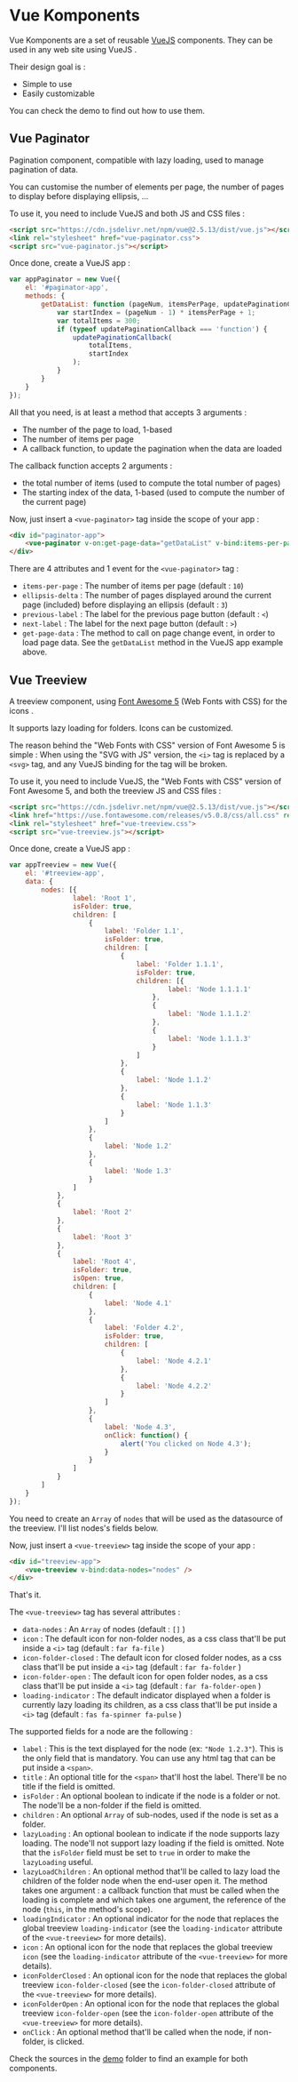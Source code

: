 <link href="https://use.fontawesome.com/releases/v5.0.8/css/all.css" rel="stylesheet">

[Font Awesome 5]: https://www.fontawesome.com
[VueJS]: https://vuejs.org/
[demo]: https://github.com/zKnight79/vue-komponents/tree/master/demo

Vue Komponents
==============

Vue Komponents are a set of reusable [VueJS] components. They can be used in any web site using VueJS <i class="fab fa-vuejs fa-lg"></i>.

Their design goal is :
- Simple to use
- Easily customizable

You can check the demo to find out how to use them.

Vue Paginator
-------------

Pagination component, compatible with lazy loading, used to manage pagination of data.

You can customise the number of elements per page, the number of pages to display before displaying ellipsis, ...

To use it, you need to include VueJS and both JS and CSS files :
```html
<script src="https://cdn.jsdelivr.net/npm/vue@2.5.13/dist/vue.js"></script>
<link rel="stylesheet" href="vue-paginator.css">
<script src="vue-paginator.js"></script>
```

Once done, create a VueJS app :
```javascript
var appPaginator = new Vue({
    el: '#paginator-app',
    methods: {
        getDataList: function (pageNum, itemsPerPage, updatePaginationCallback) {
            var startIndex = (pageNum - 1) * itemsPerPage + 1;
            var totalItems = 300;
            if (typeof updatePaginationCallback === 'function') {
                updatePaginationCallback(
                    totalItems,
                    startIndex
                );
            }
        }
    }
});
```
All that you need, is at least a method that accepts 3 arguments :
+ The number of the page to load, 1-based
+ The number of items per page
+ A callback function, to update the pagination when the data are loaded

The callback function accepts 2 arguments :
+ the total number of items (used to compute the total number of pages)
+ The starting index of the data, 1-based (used to compute the number of the current page)

Now, just insert a `<vue-paginator>` tag inside the scope of your app :
```html
<div id="paginator-app">
    <vue-paginator v-on:get-page-data="getDataList" v-bind:items-per-page="12" v-bind:ellipsis-delta="3" previous-label="<-" next-label="->" />
</div>
```
There are 4 attributes and 1 event for the `<vue-paginator>` tag :
+ `items-per-page` : The number of items per page (default : `10`)
+ `ellipsis-delta` : The number of pages displayed around the current page (included) before displaying an ellipsis (default : `3`)
+ `previous-label` : The label for the previous page button (default : `<`)
+ `next-label` : The label for the next page button (default : `>`)
+ `get-page-data` : The method to call on page change event, in order to load page data. See the `getDataList` method in the VueJS app example above.

Vue Treeview
------------

A treeview component, using [Font Awesome 5] (Web Fonts with CSS) for the icons <i class="fab fa-font-awesome-flag"></i> .

It supports lazy loading for folders. Icons can be customized.

The reason behind the "Web Fonts with CSS" version of Font Awesome 5 is simple :
When using the "SVG with JS" version, the `<i>` tag is replaced by a `<svg>` tag, and any VueJS binding for the tag will be broken.

To use it, you need to include VueJS, the "Web Fonts with CSS" version of Font Awesome 5, and both the treeview JS and CSS files :
```html
<script src="https://cdn.jsdelivr.net/npm/vue@2.5.13/dist/vue.js"></script>
<link href="https://use.fontawesome.com/releases/v5.0.8/css/all.css" rel="stylesheet">
<link rel="stylesheet" href="vue-treeview.css">
<script src="vue-treeview.js"></script>
```

Once done, create a VueJS app :
```javascript
var appTreeview = new Vue({
    el: '#treeview-app',
    data: {
        nodes: [{
                label: 'Root 1',
                isFolder: true,
                children: [
                    {
                        label: 'Folder 1.1',
                        isFolder: true,
                        children: [
                            {
                                label: 'Folder 1.1.1',
                                isFolder: true,
                                children: [{
                                        label: 'Node 1.1.1.1'
                                    },
                                    {
                                        label: 'Node 1.1.1.2'
                                    },
                                    {
                                        label: 'Node 1.1.1.3'
                                    }
                                ]
                            },
                            {
                                label: 'Node 1.1.2'
                            },
                            {
                                label: 'Node 1.1.3'
                            }
                        ]
                    },
                    {
                        label: 'Node 1.2'
                    },
                    {
                        label: 'Node 1.3'
                    }
                ]
            },
            {
                label: 'Root 2'
            },
            {
                label: 'Root 3'
            },
            {
                label: 'Root 4',
                isFolder: true,
                isOpen: true,
                children: [
                    {
                        label: 'Node 4.1'
                    },
                    {
                        label: 'Folder 4.2',
                        isFolder: true,
                        children: [
                            {
                                label: 'Node 4.2.1'
                            },
                            {
                                label: 'Node 4.2.2'
                            }
                        ]
                    },
                    {
                        label: 'Node 4.3',
                        onClick: function() {
                            alert('You clicked on Node 4.3');
                        }
                    }
                ]
            }
        ]
    }
});
```
You need to create an `Array` of `nodes` that will be used as the datasource of the treeview. I'll list nodes's fields below.

Now, just insert a `<vue-treeview>` tag inside the scope of your app :
```html
<div id="treeview-app">
    <vue-treeview v-bind:data-nodes="nodes" />
</div>
```
That's it.

The `<vue-treeview>` tag has several attributes :
+ `data-nodes` : An `Array` of nodes (default : `[]` )
+ `icon` : The default icon for non-folder nodes, as a css class that'll be put inside a `<i>` tag (default : `far fa-file` <i class="far fa-file"></i> )
+ `icon-folder-closed` : The default icon for closed folder nodes, as a css class that'll be put inside a `<i>` tag (default : `far fa-folder` <i class="far fa-folder"></i> )
+ `icon-folder-open` : The default icon for open folder nodes, as a css class that'll be put inside a `<i>` tag (default : `far fa-folder-open` <i class="far fa-folder-open"></i> )
+ `loading-indicator` : The default indicator displayed when a folder is currently lazy loading its children, as a css class that'll be put inside a `<i>` tag (default : `fas fa-spinner fa-pulse` <i class="fas fa-spinner fa-pulse"></i> )

The supported fields for a node are the following :
+ `label` : This is the text displayed for the node (ex: `"Node 1.2.3"`). This is the only field that is mandatory. You can use any html tag that can be put inside a `<span>`.
+ `title` : An optional title for the `<span>` that'll host the label. There'll be no title if the field is omitted.
+ `isFolder` : An optional boolean to indicate if the node is a folder or not. The node'll be a non-folder if the field is omitted.
+ `children` : An optional `Array` of sub-nodes, used if the node is set as a folder.
+ `lazyLoading` : An optional boolean to indicate if the node supports lazy loading. The node'll not support lazy loading if the field is omitted. Note that the `isFolder` field must be set to `true` in order to make the `lazyLoading` useful.
+ `lazyLoadChildren` : An optional method that'll be called to lazy load the children of the folder node when the end-user open it. The method takes one argument : a callback function that must be called when the loading is complete and which takes one argument, the reference of the node (`this`, in the method's scope).
+ `loadingIndicator` : An optional indicator for the node that replaces the global treeview `loading-indicator` (see the `loading-indicator` attribute of the `<vue-treeview>` for more details).
+ `icon` : An optional icon for the node that replaces the global treeview `icon` (see the `loading-indicator` attribute of the `<vue-treeview>` for more details).
+ `iconFolderClosed` : An optional icon for the node that replaces the global treeview `icon-folder-closed` (see the `icon-folder-closed` attribute of the `<vue-treeview>` for more details).
+ `iconFolderOpen` : An optional icon for the node that replaces the global treeview `icon-folder-open` (see the `icon-folder-open` attribute of the `<vue-treeview>` for more details).
+ `onClick` :  An optional method that'll be called when the node, if non-folder, is clicked.

Check the sources in the [demo] folder to find an example for both components.